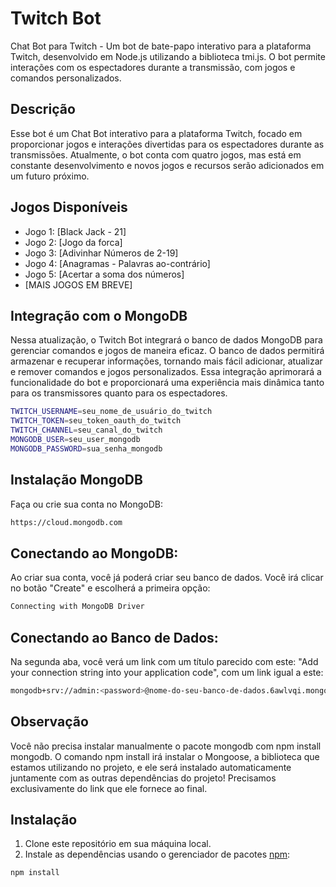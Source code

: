 # Twitch Bot
Chat Bot para Twitch - Um bot de bate-papo interativo para a plataforma Twitch, desenvolvido em Node.js utilizando a biblioteca tmi.js. O bot permite interações com os espectadores durante a transmissão, com jogos e comandos personalizados.

## Descrição
Esse bot é um Chat Bot interativo para a plataforma Twitch, focado em proporcionar jogos e interações divertidas para os espectadores durante as transmissões. Atualmente, o bot conta com quatro jogos, mas está em constante desenvolvimento e novos jogos e recursos serão adicionados em um futuro próximo.

## Jogos Disponíveis
- Jogo 1: [Black Jack - 21]
- Jogo 2: [Jogo da forca]
- Jogo 3: [Adivinhar Números de 2-19]
- Jogo 4: [Anagramas - Palavras ao-contrário]
- Jogo 5: [Acertar a soma dos números]
- [MAIS JOGOS EM BREVE]

## Integração com o MongoDB
Nessa atualização, o Twitch Bot integrará o banco de dados MongoDB para gerenciar comandos e jogos de maneira eficaz. O banco de dados permitirá armazenar e recuperar informações, tornando mais fácil adicionar, atualizar e remover comandos e jogos personalizados. Essa integração aprimorará a funcionalidade do bot e proporcionará uma experiência mais dinâmica tanto para os transmissores quanto para os espectadores.

```bash
TWITCH_USERNAME=seu_nome_de_usuário_do_twitch
TWITCH_TOKEN=seu_token_oauth_do_twitch
TWITCH_CHANNEL=seu_canal_do_twitch
MONGODB_USER=seu_user_mongodb
MONGODB_PASSWORD=sua_senha_mongodb
```
## Instalação MongoDB
  Faça ou crie sua conta no MongoDB:
```bash
https://cloud.mongodb.com
```
## Conectando ao MongoDB:
Ao criar sua conta, você já poderá criar seu banco de dados. Você irá clicar no botão "Create" e escolherá a primeira opção:
```bash
Connecting with MongoDB Driver
```
## Conectando ao Banco de Dados:
Na segunda aba, você verá um link com um título parecido com este: "Add your connection string into your application code", com um link igual a este:
```bash
mongodb+srv://admin:<password>@nome-do-seu-banco-de-dados.6awlvqi.mongodb.net/?retryWrites=true&w=majority
```

## Observação
Você não precisa instalar manualmente o pacote mongodb com npm install mongodb. O comando npm install irá instalar o Mongoose, a biblioteca que estamos utilizando no projeto, e ele será instalado automaticamente juntamente com as outras dependências do projeto! Precisamos exclusivamente do link que ele fornece ao final.

## Instalação
1. Clone este repositório em sua máquina local.
2. Instale as dependências usando o gerenciador de pacotes [npm](https://www.npmjs.com/):

```bash
npm install
